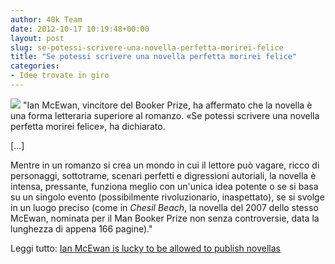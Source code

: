 ```yaml
---
author: 40k Team
date: 2012-10-17 10:19:48+00:00
layout: post
slug: se-potessi-scrivere-una-novella-perfetta-morirei-felice
title: "Se potessi scrivere una novella perfetta morirei felice"
categories:
- Idee trovate in giro
---
```


![](http://40k.it/wp-content/uploads/2012/10/scarlett_main_2323922b.jpeg) "Ian McEwan, vincitore del Booker Prize, ha affermato che la novella è una forma letteraria superiore al romanzo. «Se potessi scrivere una novella perfetta morirei felice», ha dichiarato.

[...]

Mentre in un romanzo si crea un mondo in cui il lettore può vagare, ricco di personaggi, sottotrame, scenari perfetti e digressioni autoriali, la novella è intensa, pressante, funziona meglio con un'unica idea potente o se si basa su un singolo evento (possibilmente rivoluzionario, inaspettato), se si svolge in un luogo preciso (come in _Chesil Beach_, la novella del 2007 dello stesso McEwan, nominata per il Man Booker Prize non senza controversie, data la lunghezza di appena 166 pagine)."

Leggi tutto: [Ian McEwan is lucky to be allowed to publish novellas](http://www.telegraph.co.uk/culture/books/9609841/Ian-McEwan-is-lucky-to-be-allowed-to-publish-novellas.html)


